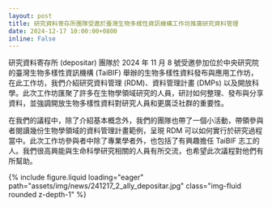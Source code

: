 ```yaml
---
layout: post
title: 研究資料寄存所團隊受邀於臺灣生物多樣性資訊機構工作坊推廣研究資料管理
date: 2024-12-17 10:00:00+0800
inline: False
---
```


研究資料寄存所 (depositar) 團隊於 2024 年 11 月 8 號受邀參加位於中央研究院的臺灣生物多樣性資訊機構 (TaiBIF) 舉辦的生物多樣性資料發布與應用工作坊，在此工作坊，我們介紹研究資料管理 (RDM)、資料管理計畫 (DMPs) 以及開放科學。此次工作坊匯聚了許多在生物學領域研究的人員，研討如何整理、發布與分享資料，並強調開放生物多樣性資料對研究人員和更廣泛社群的重要性。

在我們的議程中，除了介紹基本概念外，我們的團隊也帶了一個小活動，帶領參與者閱讀幾份生物學領域的資料管理計畫範例，呈現 RDM 可以如何實行於研究過程當中。此次工作坊參與者中除了專業學者外，也包括了有興趣擔任 TaiBIF 志工的人。我們很高興能與生命科學研究相關的人員有所交流，也希望此次議程對他們有所幫助。

<div class="row mt-3">
    <div class="col-sm mt-3 mt-md-0">
        {% include figure.liquid loading="eager" path="assets/img/news/241217_2_ally_depositar.jpg" class="img-fluid rounded z-depth-1" %}
    </div>
</div>
